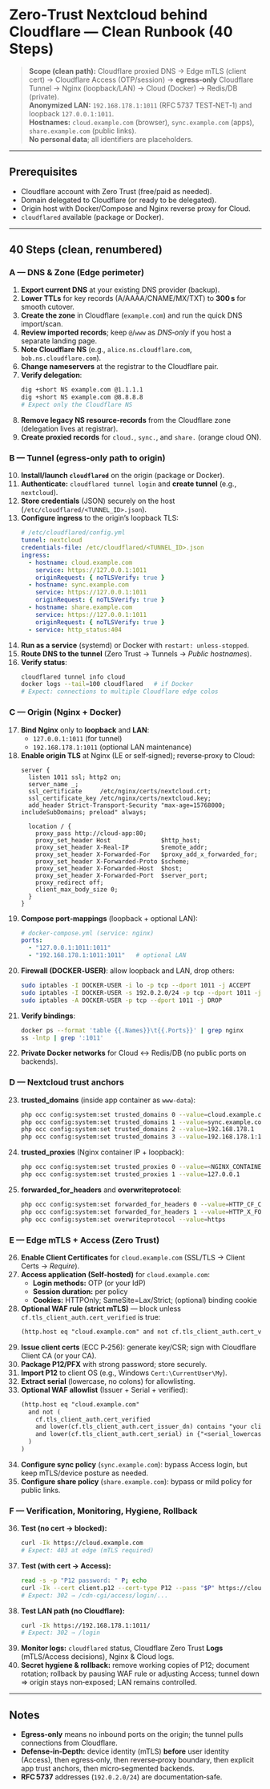 # Zero‑Trust Nextcloud behind Cloudflare — Clean Runbook (40 Steps)

> **Scope (clean path):** Cloudflare proxied DNS → Edge mTLS (client cert) → Cloudflare Access (OTP/session) → **egress‑only** Cloudflare Tunnel → Nginx (loopback/LAN) → Cloud (Docker) → Redis/DB (private).  
> **Anonymized LAN:** `192.168.178.1:1011` (RFC 5737 TEST‑NET‑1) and loopback `127.0.0.1:1011`.  
> **Hostnames:** `cloud.example.com` (browser), `sync.example.com` (apps), `share.example.com` (public links).  
> **No personal data**; all identifiers are placeholders.

---

## Prerequisites
- Cloudflare account with Zero Trust (free/paid as needed).
- Domain delegated to Cloudflare (or ready to be delegated).
- Origin host with Docker/Compose and Nginx reverse proxy for Cloud.
- `cloudflared` available (package or Docker).

---

## 40 Steps (clean, renumbered)

### A — DNS & Zone (Edge perimeter)
1. **Export current DNS** at your existing DNS provider (backup).  
2. **Lower TTLs** for key records (A/AAAA/CNAME/MX/TXT) to **300 s** for smooth cutover.  
3. **Create the zone** in Cloudflare (`example.com`) and run the quick DNS import/scan.  
4. **Review imported records**; keep `@`/`www` as *DNS‑only* if you host a separate landing page.  
5. **Note Cloudflare NS** (e.g., `alice.ns.cloudflare.com`, `bob.ns.cloudflare.com`).  
6. **Change nameservers** at the registrar to the Cloudflare pair.  
7. **Verify delegation**:
   ```bash
   dig +short NS example.com @1.1.1.1
   dig +short NS example.com @8.8.8.8
   # Expect only the Cloudflare NS
   ```
8. **Remove legacy NS resource‑records** from the Cloudflare zone (delegation lives at registrar).  
9. **Create proxied records** for `cloud.`, `sync.`, and `share.` (orange cloud ON).

### B — Tunnel (egress‑only path to origin)
10. **Install/launch `cloudflared`** on the origin (package or Docker).  
11. **Authenticate:** `cloudflared tunnel login` and **create tunnel** (e.g., `nextcloud`).  
12. **Store credentials** (JSON) securely on the host (`/etc/cloudflared/<TUNNEL_ID>.json`).  
13. **Configure ingress** to the origin’s loopback TLS:
    ```yaml
    # /etc/cloudflared/config.yml
    tunnel: nextcloud
    credentials-file: /etc/cloudflared/<TUNNEL_ID>.json
    ingress:
      - hostname: cloud.example.com
        service: https://127.0.0.1:1011
        originRequest: { noTLSVerify: true }
      - hostname: sync.example.com
        service: https://127.0.0.1:1011
        originRequest: { noTLSVerify: true }
      - hostname: share.example.com
        service: https://127.0.0.1:1011
        originRequest: { noTLSVerify: true }
      - service: http_status:404
    ```
14. **Run as a service** (systemd) or Docker with `restart: unless-stopped`.  
15. **Route DNS to the tunnel** (Zero Trust → Tunnels → *Public hostnames*).  
16. **Verify status**:
    ```bash
    cloudflared tunnel info cloud
    docker logs --tail=100 cloudflared   # if Docker
    # Expect: connections to multiple Cloudflare edge colos
    ```

### C — Origin (Nginx + Docker)
17. **Bind Nginx** only to **loopback** and **LAN**:
    - `127.0.0.1:1011` (for tunnel)
    - `192.168.178.1:1011` (optional LAN maintenance)
18. **Enable origin TLS** at Nginx (LE or self‑signed); reverse‑proxy to Cloud:
    ```nginx
    server {
      listen 1011 ssl; http2 on;
      server_name _;
      ssl_certificate     /etc/nginx/certs/nextcloud.crt;
      ssl_certificate_key /etc/nginx/certs/nextcloud.key;
      add_header Strict-Transport-Security "max-age=15768000; includeSubDomains; preload" always;

      location / {
        proxy_pass http://cloud-app:80;
        proxy_set_header Host              $http_host;
        proxy_set_header X-Real-IP         $remote_addr;
        proxy_set_header X-Forwarded-For   $proxy_add_x_forwarded_for;
        proxy_set_header X-Forwarded-Proto $scheme;
        proxy_set_header X-Forwarded-Host  $host;
        proxy_set_header X-Forwarded-Port  $server_port;
        proxy_redirect off;
        client_max_body_size 0;
      }
    }
    ```
19. **Compose port‑mappings** (loopback + optional LAN):
    ```yaml
    # docker-compose.yml (service: nginx)
    ports:
      - "127.0.0.1:1011:1011"
      - "192.168.178.1:1011:1011"   # optional LAN
    ```
20. **Firewall (DOCKER‑USER)**: allow loopback and LAN, drop others:
    ```bash
    sudo iptables -I DOCKER-USER -i lo -p tcp --dport 1011 -j ACCEPT
    sudo iptables -I DOCKER-USER -s 192.0.2.0/24 -p tcp --dport 1011 -j ACCEPT
    sudo iptables -A DOCKER-USER -p tcp --dport 1011 -j DROP
    ```
21. **Verify bindings**:
    ```bash
    docker ps --format 'table {{.Names}}\t{{.Ports}}' | grep nginx
    ss -lntp | grep ':1011'
    ```
22. **Private Docker networks** for Cloud ↔ Redis/DB (no public ports on backends).

### D — Nextcloud trust anchors
23. **trusted_domains** (inside app container as `www-data`):
    ```bash
    php occ config:system:set trusted_domains 0 --value=cloud.example.com
    php occ config:system:set trusted_domains 1 --value=sync.example.com
    php occ config:system:set trusted_domains 2 --value=192.168.178.1
    php occ config:system:set trusted_domains 3 --value=192.168.178.1:1011
    ```
24. **trusted_proxies** (Nginx container IP + loopback):
    ```bash
    php occ config:system:set trusted_proxies 0 --value=<NGINX_CONTAINER_IP>
    php occ config:system:set trusted_proxies 1 --value=127.0.0.1
    ```
25. **forwarded_for_headers** and **overwriteprotocol**:
    ```bash
    php occ config:system:set forwarded_for_headers 0 --value=HTTP_CF_CONNECTING_IP
    php occ config:system:set forwarded_for_headers 1 --value=HTTP_X_FORWARDED_FOR
    php occ config:system:set overwriteprotocol --value=https
    ```

### E — Edge mTLS + Access (Zero Trust)
26. **Enable Client Certificates** for `cloud.example.com` (SSL/TLS → Client Certs → *Require*).  
27. **Access application (Self‑hosted)** for `cloud.example.com`:
    - **Login methods:** OTP (or your IdP)  
    - **Session duration:** per policy  
    - **Cookies:** HTTPOnly; SameSite=Lax/Strict; (optional) binding cookie
28. **Optional WAF rule (strict mTLS)** — block unless `cf.tls_client_auth.cert_verified` is true:
    ```txt
    (http.host eq "cloud.example.com" and not cf.tls_client_auth.cert_verified)
    ```
29. **Issue client certs** (ECC P‑256): generate key/CSR; sign with Cloudflare Client CA (or your CA).  
30. **Package P12/PFX** with strong password; store securely.  
31. **Import P12** to client OS (e.g., Windows `Cert:\CurrentUser\My`).  
32. **Extract serial** (lowercase, no colons) for allowlisting.  
33. **Optional WAF allowlist** (Issuer + Serial + verified):
    ```txt
    (http.host eq "cloud.example.com"
      and not (
        cf.tls_client_auth.cert_verified
        and lower(cf.tls_client_auth.cert_issuer_dn) contains "your client ca name"
        and lower(cf.tls_client_auth.cert_serial) in {"<serial_lowercase_no_colons>"}
      )
    )
    ```
34. **Configure sync policy** (`sync.example.com`): bypass Access login, but keep mTLS/device posture as needed.  
35. **Configure share policy** (`share.example.com`): bypass or mild policy for public links.

### F — Verification, Monitoring, Hygiene, Rollback
36. **Test (no cert → blocked):**
    ```bash
    curl -Ik https://cloud.example.com
    # Expect: 403 at edge (mTLS required)
    ```
37. **Test (with cert → Access):**
    ```bash
    read -s -p "P12 password: " P; echo
    curl -Ik --cert client.p12 --cert-type P12 --pass "$P" https://cloud.example.com
    # Expect: 302 → /cdn-cgi/access/login/...
    ```
38. **Test LAN path (no Cloudflare):**
    ```bash
    curl -Ik https://192.168.178.1:1011/
    # Expect: 302 → /login
    ```
39. **Monitor logs:** `cloudflared` status, Cloudflare Zero Trust **Logs** (mTLS/Access decisions), Nginx & Cloud logs.  
40. **Secret hygiene & rollback:** remove working copies of P12; document rotation; rollback by pausing WAF rule or adjusting Access; tunnel down ⇒ origin stays non‑exposed; LAN remains controlled.

---

## Notes
- **Egress‑only** means no inbound ports on the origin; the tunnel pulls connections from Cloudflare.  
- **Defense‑in‑Depth:** device identity (mTLS) **before** user identity (Access), then egress‑only, then reverse‑proxy boundary, then explicit app trust anchors, then micro‑segmented backends.  
- **RFC 5737** addresses (`192.0.2.0/24`) are documentation‑safe.

